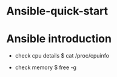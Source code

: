 # Ansible-quick-start

# Ansible introduction

- check cpu details
$ cat /proc/cpuinfo

- check memory
$ free -g









